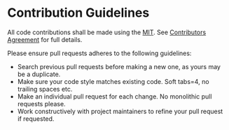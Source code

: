 # Contribution Guidelines

All code contributions shall be made using the
[MIT](https://opensource.org/licenses/MIT).
See [Contributors
Agreement](https://embedthis.com/developers/contributors.html) for full details.

Please ensure pull requests adheres to the following guidelines:

- Search previous pull requests before making a new one, as yours may be a
duplicate.
- Make sure your code style matches existing code. Soft tabs=4, no trailing
spaces etc.
- Make an individual pull request for each change. No monolithic pull requests
please.
- Work constructively with project maintainers to refine your pull request if
requested.

